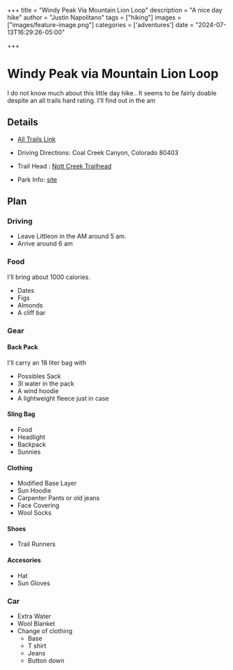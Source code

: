 +++
title =  "Windy Peak Via Mountain Lion Loop"
description = "A nice day hike"
author = "Justin Napolitano"
tags = ["hiking"]
images = ["images/feature-image.png"]
categories = ['adventures']
date = "2024-07-13T16:29:26-05:00"

+++

# Windy Peak via Mountain Lion Loop

I do not know much about this little day hike.. It seems to be fairly doable despite an all trails hard rating. I'll find out in the am 




## Details

* [All Trails Link](https://www.alltrails.com/trail/us/colorado/mountain-lion-windy-peak-summit?sh=wzox3b)

* Driving Directions: Coal Creek Canyon, Colorado 80403
* Trail Head : [Nott Creek Trailhead](https://maps.app.goo.gl/H8DFYxX4ib7D3sM86)
* Park Info: [site](https://cpw.state.co.us/placestogo/parks/goldengatecanyon)

## Plan

### Driving

* Leave Littleon in the AM around 5 am.
* Arrive around 6 am

### Food

I'll bring about 1000 calories. 

* Dates
* Figs
* Almonds
* A cliff bar


### Gear

#### Back Pack 

I'll carry an 18 liter bag with

* Possibles Sack
* 3l water in the pack
* A wind hoodie
* A lightweight fleece just in case

#### Sling Bag

* Food
* Headlight
* Backpack
* Sunnies

#### Clothing

* Modified Base Layer
* Sun Hoodie
* Carpenter Pants or old jeans
* Face Covering
* Wool Socks

#### Shoes

* Trail Runners

#### Accesories 

* Hat
* Sun Gloves


### Car

* Extra Water
* Wool Blanket
* Change of clothing 
    * Base
    * T shirt
    * Jeans
    * Button down

